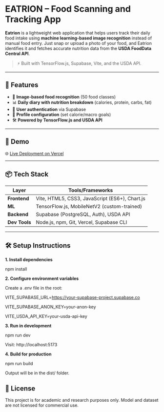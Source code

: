 # EATRION – Food Scanning and Tracking App

**Eatrion** is a lightweight web application that helps users track their daily food intake using **machine learning-based image recognition** instead of manual food entry. Just snap or upload a photo of your food, and Eatrion identifies it and fetches accurate nutrition data from the **USDA FoodData Central API**.

> ⚡ Built with TensorFlow.js, Supabase, Vite, and the USDA API.

---

## 🌟 Features

- 📸 **Image-based food recognition** (50 food classes)
- 📊 **Daily diary with nutrition breakdown** (calories, protein, carbs, fat)
- 🔐 **User authentication** via Supabase
- 🧮 **Profile configuration** (set calorie/macro goals)
- 🛠 **Powered by TensorFlow.js and USDA API**

---

## 🚀 Demo

🌐 [Live Deployment on Vercel](https://eatrion.vercel.app/)

---

## 📦 Tech Stack

| Layer        | Tools/Frameworks                          |
|--------------|--------------------------------------------|
| **Frontend** | Vite, HTML5, CSS3, JavaScript (ES6+), Chart.js |
| **ML**       | TensorFlow.js, MobileNetV2 (custom-trained) |
| **Backend**  | Supabase (PostgreSQL, Auth), USDA API       |
| **Dev Tools**| Node.js, npm, Git, Vercel, Supabase CLI     |

---

## 🛠 Setup Instructions

**1. Install dependencies**

npm install

**2. Configure environment variables**

Create a .env file in the root:

VITE_SUPABASE_URL=https://your-supabase-project.supabase.co

VITE_SUPABASE_ANON_KEY=your-anon-key

VITE_USDA_API_KEY=your-usda-api-key

**3. Run in development**

npm run dev

Visit: http://localhost:5173

**4. Build for production**

npm run build

Output will be in the dist/ folder.

## 📄 License

This project is for academic and research purposes only.
Model and dataset are not licensed for commercial use.